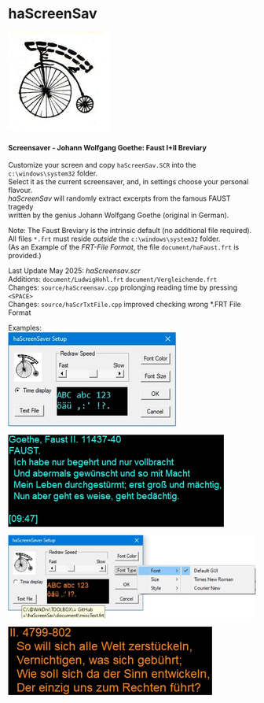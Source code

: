 # haScreenSav

![screenshot](document/image/be_Seeing_You.jpg)

#### Screensaver - Johann Wolfgang Goethe: Faust I+II Breviary

Customize your screen and copy `haScreenSav.SCR` into the `c:\windows\system32` folder.    
Select it as the current screensaver, and, in settings choose your personal flavour.    
*haScreenSav* will randomly extract excerpts from the famous FAUST tragedy  
written by the genius Johann Wolfgang Goethe (original in German).

Note: 
The Faust Breviary is the intrinsic default (no additional file required).  
All files `*.frt` must reside *outside* the `c:\windows\system32` folder.  
(As an Example of the *FRT-File Format*, the file `document/haFaust.frt` is provided.)  

Last Update May 2025: *haScreensav.scr*   
Additions: `document/LudwigHohl.frt` `document/Vergleichende.frt`   
Changes: `source/haScreensav.cpp` prolonging reading time by pressing `<SPACE>`        
Changes: `source/haScrTxtFile.cpp` improved checking wrong *.FRT File Format 

Examples:  
![screenshot1](document/image/haScrSav01.jpg)  

![screenshot1a](document/image/haScrSav02.jpg)  

![screenshot2](document/image/haScrSav03.jpg)  

![screenshotsa](document/image/haScrSav04.jpg)  
